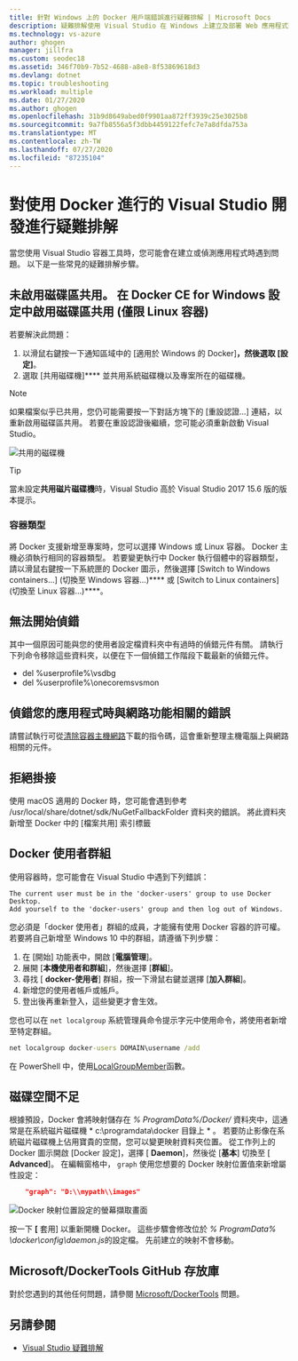 ```yaml
---
title: 針對 Windows 上的 Docker 用戶端錯誤進行疑難排解 | Microsoft Docs
description: 疑難排解使用 Visual Studio 在 Windows 上建立及部署 Web 應用程式到 Docker 時您會遇到的問題。
ms.technology: vs-azure
author: ghogen
manager: jillfra
ms.custom: seodec18
ms.assetid: 346f70b9-7b52-4688-a8e8-8f53869618d3
ms.devlang: dotnet
ms.topic: troubleshooting
ms.workload: multiple
ms.date: 01/27/2020
ms.author: ghogen
ms.openlocfilehash: 31b9d8649abed0f9901aa872ff3939c25e3025b8
ms.sourcegitcommit: 9a7fb8556a5f3dbb4459122fefc7e7a8dfda753a
ms.translationtype: MT
ms.contentlocale: zh-TW
ms.lasthandoff: 07/27/2020
ms.locfileid: "87235104"
---
```

# <a name="troubleshoot-visual-studio-development-with-docker"></a>對使用 Docker 進行的 Visual Studio 開發進行疑難排解

當您使用 Visual Studio 容器工具時，您可能會在建立或偵測應用程式時遇到問題。 以下是一些常見的疑難排解步驟。

## <a name="volume-sharing-is-not-enabled-enable-volume-sharing-in-the-docker-ce-for-windows-settings--linux-containers-only"></a>未啟用磁碟區共用。 在 Docker CE for Windows 設定中啟用磁碟區共用 (僅限 Linux 容器)

若要解決此問題：

1. 以滑鼠右鍵按一下通知區域中的 [適用於 Windows 的 Docker]****，然後選取 [設定]****。
1. 選取 [共用磁碟機]**** 並共用系統磁碟機以及專案所在的磁碟機。

> [!NOTE]
> 如果檔案似乎已共用，您仍可能需要按一下對話方塊下的 [重設認證...] 連結，以重新啟用磁碟區共用。 若要在重設認證後繼續，您可能必須重新啟動 Visual Studio。

![共用的磁碟機](media/troubleshooting-docker-errors/shareddrives.png)

> [!TIP]
> 當未設定**共用磁片磁碟機**時，Visual Studio 高於 Visual Studio 2017 15.6 版的版本提示。

### <a name="container-type"></a>容器類型

將 Docker 支援新增至專案時，您可以選擇 Windows 或 Linux 容器。 Docker 主機必須執行相同的容器類型。 若要變更執行中 Docker 執行個體中的容器類型，請以滑鼠右鍵按一下系統匣的 Docker 圖示，然後選擇 [Switch to Windows containers...] (切換至 Windows 容器...)**** 或 [Switch to Linux containers] (切換至 Linux 容器...)****。

## <a name="unable-to-start-debugging"></a>無法開始偵錯

其中一個原因可能與您的使用者設定檔資料夾中有過時的偵錯元件有關。 請執行下列命令移除這些資料夾，以便在下一個偵錯工作階段下載最新的偵錯元件。

- del %userprofile%\vsdbg
- del %userprofile%\onecoremsvsmon

## <a name="errors-specific-to-networking-when-debugging-your-application"></a>偵錯您的應用程式時與網路功能相關的錯誤

請嘗試執行可從[清除容器主機網路](https://github.com/MicrosoftDocs/Virtualization-Documentation/tree/master/windows-server-container-tools/CleanupContainerHostNetworking)下載的指令碼，這會重新整理主機電腦上與網路相關的元件。

## <a name="mounts-denied"></a>拒絕掛接

使用 macOS 適用的 Docker 時，您可能會遇到參考 /usr/local/share/dotnet/sdk/NuGetFallbackFolder 資料夾的錯誤。 將此資料夾新增至 Docker 中的 [檔案共用] 索引標籤

## <a name="docker-users-group"></a>Docker 使用者群組

使用容器時，您可能會在 Visual Studio 中遇到下列錯誤：

```
The current user must be in the 'docker-users' group to use Docker Desktop. 
Add yourself to the 'docker-users' group and then log out of Windows.
```

您必須是「docker 使用者」群組的成員，才能擁有使用 Docker 容器的許可權。  若要將自己新增至 Windows 10 中的群組，請遵循下列步驟：

1. 在 [開始] 功能表中，開啟 [**電腦管理**]。
1. 展開 [**本機使用者和群組**]，然後選擇 [**群組**]。
1. 尋找 [ **docker-使用者**] 群組，按一下滑鼠右鍵並選擇 [**加入群組**]。
1. 新增您的使用者帳戶或帳戶。
1. 登出後再重新登入，這些變更才會生效。

您也可以在 `net localgroup` 系統管理員命令提示字元中使用命令，將使用者新增至特定群組。

```cmd
net localgroup docker-users DOMAIN\username /add
```

在 PowerShell 中，使用[LocalGroupMember](/powershell/module/microsoft.powershell.localaccounts/add-localgroupmember)函數。

## <a name="low-disk-space"></a>磁碟空間不足

根據預設，Docker 會將映射儲存在 *% ProgramData%/Docker/* 資料夾中，這通常是在系統磁片磁碟機 * c:\programdata\docker 目錄上 \* 。 若要防止影像在系統磁片磁碟機上佔用寶貴的空間，您可以變更映射資料夾位置。  從工作列上的 Docker 圖示開啟 [Docker 設定]，選擇 [ **Daemon**]，然後從 [**基本**] 切換至 [ **Advanced**]。 在編輯窗格中， `graph` 使用您想要的 Docker 映射位置值來新增屬性設定：

```json
    "graph": "D:\\mypath\\images"
```

![Docker 映射位置設定的螢幕擷取畫面](media/troubleshooting-docker-errors/docker-settings-image-location.png)

按一下 **[** 套用] 以重新開機 Docker。 這些步驟會修改位於 *% ProgramData% \docker\config\daemon.js*的設定檔。 先前建立的映射不會移動。

## <a name="microsoftdockertools-github-repo"></a>Microsoft/DockerTools GitHub 存放庫

對於您遇到的其他任何問題，請參閱 [Microsoft/DockerTools](https://github.com/microsoft/dockertools/issues) 問題。

## <a name="see-also"></a>另請參閱

- [Visual Studio 疑難排解](/troubleshoot/visualstudio/welcome-visual-studio/)